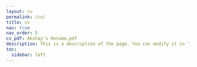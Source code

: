 ```yaml
---
layout: cv
permalink: /cv/
title: cv
nav: true
nav_order: 5
cv_pdf: Akshay's Resume.pdf
description: This is a description of the page. You can modify it in '_pages/cv.md'. You can also change or remove the top pdf download button.
toc:
  sidebar: left
---
```


